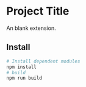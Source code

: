 # Project Title

An blank extension.

## Install

```bash
# Install dependent modules
npm install
# build
npm run build
```
